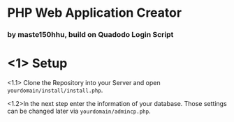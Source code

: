 # PHP Web Application Creator 
### by maste150hhu, build on Quadodo Login Script

# <1> Setup

<1.1> Clone the Repository into your Server and open `yourdomain/install/install.php`.

<1.2>In the next step enter the information of your database. Those settings can be changed later via `yourdomain/admincp.php`.


